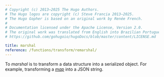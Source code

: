 ```yaml
---
# Copyright (c) 2013–2025 The Hugo Authors.
# The Hugo logos are copyright (c) Steve Francia 2013–2025.
# The Hugo Gopher is based on an original work by Renée French.
#
# Documentation licensed under the Apache License, Version 2.0.
# The original work was translated from English into Brazilian Portuguese.
# https://github.com/gohugoio/hugoDocs/blob/master/content/LICENSE.md

title: marshal
reference: /functions/transform/remarshal/
---
```


To _marshal_ is to transform a data structure into a serialized object. For example, transforming a [_map_](g) into a JSON string.
